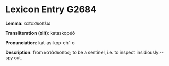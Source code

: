 # Lexicon Entry G2684

**Lemma**: κατασκοπέω

**Transliteration (xlit)**: kataskopéō

**Pronunciation**: kat-as-kop-eh'-o

**Description**:
from κατάσκοπος; to be a sentinel, i.e. to inspect insidiously:--spy out.
